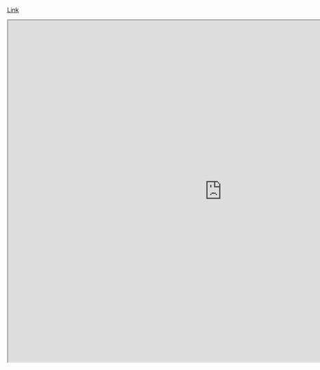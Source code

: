 
[Link](https://donjon.bin.sh/pathfinder/magic/shop.html)
<iframe
	height = 800
	width = 1000
	padding = 0
	src = https://donjon.bin.sh/pathfinder/magic/shop.html
>